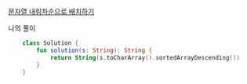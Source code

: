 [문자열 내림차순으로 배치하기](https://programmers.co.kr/learn/courses/30/lessons/12917)

나의 풀이
```kotlin
    class Solution {
        fun solution(s: String): String {
            return String(s.toCharArray().sortedArrayDescending())
        }
    }
```